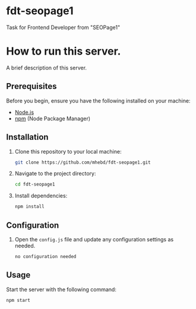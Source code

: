 # fdt-seopage1
Task for Frontend Developer from "SEOPage1" 

# How to run this server.

A brief description of this server.

## Prerequisites

Before you begin, ensure you have the following installed on your machine:

- [Node.js](https://nodejs.org/)
- [npm](https://www.npmjs.com/) (Node Package Manager)

## Installation

1. Clone this repository to your local machine:

    ```bash
    git clone https://github.com/mhebd/fdt-seopage1.git
    ```

2. Navigate to the project directory:

    ```bash
    cd fdt-seopage1
    ```

3. Install dependencies:

    ```bash
    npm install
    ```

## Configuration

1. Open the `config.js` file and update any configuration settings as needed.

    ```javascript
    no configuration needed
    ```

## Usage

Start the server with the following command:

```bash
npm start
